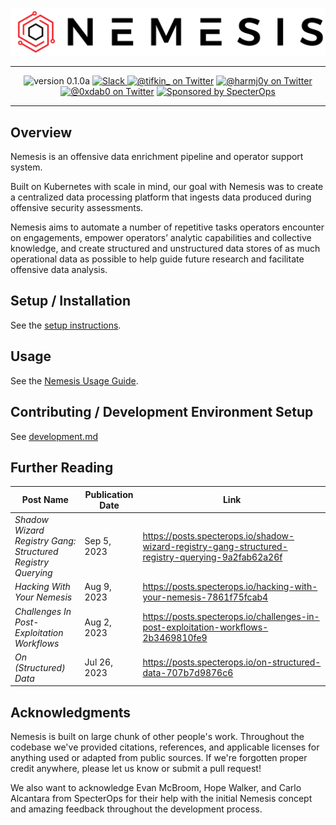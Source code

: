 <p align="center">
    <img src="images/nemesis_white.png" alt="Nemesis" style="width: 800px;" />
</p>
<hr />

<p align="center">
<img src="https://img.shields.io/badge/version-0.1.0a-blue" alt="version 0.1.0a"/>
<a href="https://join.slack.com/t/bloodhoundhq/shared_invite/zt-1tgq6ojd2-ixpx5nz9Wjtbhc3i8AVAWw">
    <img src="https://img.shields.io/badge/Slack-%23nemesis—chat-blueviolet?logo=slack" alt="Slack"/>
</a>
<a href="https://twitter.com/tifkin_">
    <img src="https://img.shields.io/twitter/follow/tifkin_?style=social"
      alt="@tifkin_ on Twitter"/></a>
<a href="https://twitter.com/harmj0y">
    <img src="https://img.shields.io/twitter/follow/harmj0y?style=social"
      alt="@harmj0y on Twitter"/></a>
<a href="https://twitter.com/0xdab0">
    <img src="https://img.shields.io/twitter/follow/0xdab0?style=social"
      alt="@0xdab0 on Twitter"/></a>
<a href="https://github.com/specterops#nemesis">
    <img src="https://img.shields.io/endpoint?url=https%3A%2F%2Fraw.githubusercontent.com%2Fspecterops%2F.github%2Fmain%2Fconfig%2Fshield.json&style=flat"
      alt="Sponsored by SpecterOps"/>
</a>
</p>
<hr />


## Overview

Nemesis is an offensive data enrichment pipeline and operator support system.

Built on Kubernetes with scale in mind, our goal with Nemesis was to create a centralized data processing platform that ingests data produced during offensive security assessments.

Nemesis aims to automate a number of repetitive tasks operators encounter on engagements, empower operators’ analytic capabilities and collective knowledge, and create structured and unstructured data stores of as much operational data as possible to help guide future research and facilitate offensive data analysis.

## Setup / Installation
See the [setup instructions](setup.md).

## Usage
See the [Nemesis Usage Guide](usage_guide.md).

## Contributing / Development Environment Setup
See [development.md](development.md)

## Further Reading

| Post Name                                   | Publication Date | Link                                                                               |
|---------------------------------------------|------------------|------------------------------------------------------------------------------------|
| *Shadow Wizard Registry Gang: Structured Registry Querying* | Sep 5, 2023 | https://posts.specterops.io/shadow-wizard-registry-gang-structured-registry-querying-9a2fab62a26f |
| *Hacking With Your Nemesis*                 | Aug 9, 2023      | https://posts.specterops.io/hacking-with-your-nemesis-7861f75fcab4                 |
| *Challenges In Post-Exploitation Workflows* | Aug 2, 2023      | https://posts.specterops.io/challenges-in-post-exploitation-workflows-2b3469810fe9 |
| *On (Structured) Data*                      | Jul 26, 2023     | https://posts.specterops.io/on-structured-data-707b7d9876c6                        |


## Acknowledgments

Nemesis is built on large chunk of other people's work. Throughout the codebase we've provided citations, references, and applicable licenses for anything used or adapted from public sources. If we're forgotten proper credit anywhere, please let us know or submit a pull request!

We also want to acknowledge Evan McBroom, Hope Walker, and Carlo Alcantara from SpecterOps for their help with the initial Nemesis concept and amazing feedback throughout the development process.

